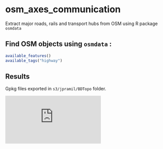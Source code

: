 # osm_axes_communication

Extract major roads, rails and transport hubs from OSM using R package `osmdata`

## Find OSM objects using `osmdata` : 

```r
available_features()
available_tags("highway")
```

## Results

Gpkg files exported in `s3/jpramil/BDTopo` folder.

![Preview of the map](https://jpramil.github.io/osm_axes_communication/docs/map.html)
